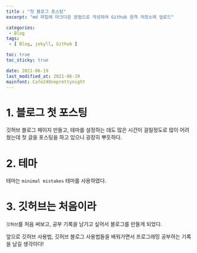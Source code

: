 ```yaml
---
title : "첫 블로그 포스팅"
excerpt: "md 파일에 마크다운 문법으로 작성하여 Github 원격 저장소에 업로드"

categories:
 - Blog
tags:
 - [ Blog, jekyll, Github ]

toc: true
toc_sticky: true

date: 2021-06-19
last_modified_at: 2021-06-19
mainfont: Cafe24Oneprettynight
---
```


# 1. 블로그 첫 포스팅
깃허브 블로그 페이지 만들고, 테마를 설정하는 데도 많은 시간이 걸릴정도로 많이 어려웠는데 첫 글을 포스팅을 하고 있으니 굉장히 뿌듯하다.

# 2. 테마
테마는 `minimal mistakes` 테마를 사용하였다.

# 3. 깃허브는 처음이라
`깃허브`를 처음 써보고, 공부 기록을 남기고 싶어서 블로그를 만들게 되었다.

앞으로 깃허브 사용법, 깃허브 블로그 사용법들을 배워가면서 프로그래밍 공부하는 기록을 남길 생각이다!